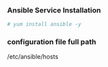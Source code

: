 ### Ansible Service Installation
```bash
# yum install ansible -y
```

### configuration file full path
/etc/ansible/hosts